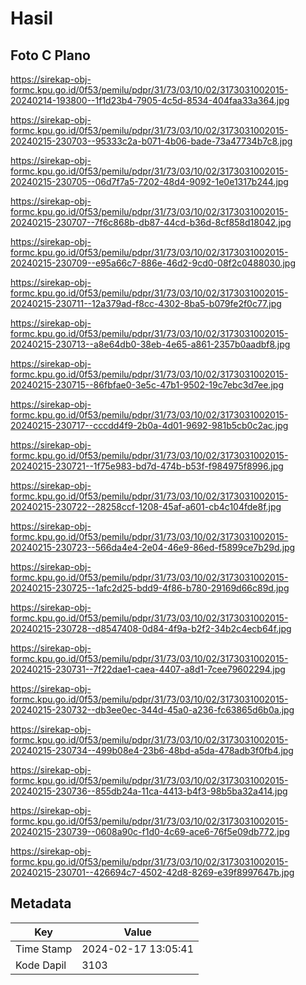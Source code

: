 # Hasil

## Foto C Plano

https://sirekap-obj-formc.kpu.go.id/0f53/pemilu/pdpr/31/73/03/10/02/3173031002015-20240214-193800--1f1d23b4-7905-4c5d-8534-404faa33a364.jpg

https://sirekap-obj-formc.kpu.go.id/0f53/pemilu/pdpr/31/73/03/10/02/3173031002015-20240215-230703--95333c2a-b071-4b06-bade-73a47734b7c8.jpg

https://sirekap-obj-formc.kpu.go.id/0f53/pemilu/pdpr/31/73/03/10/02/3173031002015-20240215-230705--06d7f7a5-7202-48d4-9092-1e0e1317b244.jpg

https://sirekap-obj-formc.kpu.go.id/0f53/pemilu/pdpr/31/73/03/10/02/3173031002015-20240215-230707--7f6c868b-db87-44cd-b36d-8cf858d18042.jpg

https://sirekap-obj-formc.kpu.go.id/0f53/pemilu/pdpr/31/73/03/10/02/3173031002015-20240215-230709--e95a66c7-886e-46d2-9cd0-08f2c0488030.jpg

https://sirekap-obj-formc.kpu.go.id/0f53/pemilu/pdpr/31/73/03/10/02/3173031002015-20240215-230711--12a379ad-f8cc-4302-8ba5-b079fe2f0c77.jpg

https://sirekap-obj-formc.kpu.go.id/0f53/pemilu/pdpr/31/73/03/10/02/3173031002015-20240215-230713--a8e64db0-38eb-4e65-a861-2357b0aadbf8.jpg

https://sirekap-obj-formc.kpu.go.id/0f53/pemilu/pdpr/31/73/03/10/02/3173031002015-20240215-230715--86fbfae0-3e5c-47b1-9502-19c7ebc3d7ee.jpg

https://sirekap-obj-formc.kpu.go.id/0f53/pemilu/pdpr/31/73/03/10/02/3173031002015-20240215-230717--cccdd4f9-2b0a-4d01-9692-981b5cb0c2ac.jpg

https://sirekap-obj-formc.kpu.go.id/0f53/pemilu/pdpr/31/73/03/10/02/3173031002015-20240215-230721--1f75e983-bd7d-474b-b53f-f984975f8996.jpg

https://sirekap-obj-formc.kpu.go.id/0f53/pemilu/pdpr/31/73/03/10/02/3173031002015-20240215-230722--28258ccf-1208-45af-a601-cb4c104fde8f.jpg

https://sirekap-obj-formc.kpu.go.id/0f53/pemilu/pdpr/31/73/03/10/02/3173031002015-20240215-230723--566da4e4-2e04-46e9-86ed-f5899ce7b29d.jpg

https://sirekap-obj-formc.kpu.go.id/0f53/pemilu/pdpr/31/73/03/10/02/3173031002015-20240215-230725--1afc2d25-bdd9-4f86-b780-29169d66c89d.jpg

https://sirekap-obj-formc.kpu.go.id/0f53/pemilu/pdpr/31/73/03/10/02/3173031002015-20240215-230728--d8547408-0d84-4f9a-b2f2-34b2c4ecb64f.jpg

https://sirekap-obj-formc.kpu.go.id/0f53/pemilu/pdpr/31/73/03/10/02/3173031002015-20240215-230731--7f22dae1-caea-4407-a8d1-7cee79602294.jpg

https://sirekap-obj-formc.kpu.go.id/0f53/pemilu/pdpr/31/73/03/10/02/3173031002015-20240215-230732--db3ee0ec-344d-45a0-a236-fc63865d6b0a.jpg

https://sirekap-obj-formc.kpu.go.id/0f53/pemilu/pdpr/31/73/03/10/02/3173031002015-20240215-230734--499b08e4-23b6-48bd-a5da-478adb3f0fb4.jpg

https://sirekap-obj-formc.kpu.go.id/0f53/pemilu/pdpr/31/73/03/10/02/3173031002015-20240215-230736--855db24a-11ca-4413-b4f3-98b5ba32a414.jpg

https://sirekap-obj-formc.kpu.go.id/0f53/pemilu/pdpr/31/73/03/10/02/3173031002015-20240215-230739--0608a90c-f1d0-4c69-ace6-76f5e09db772.jpg

https://sirekap-obj-formc.kpu.go.id/0f53/pemilu/pdpr/31/73/03/10/02/3173031002015-20240215-230701--426694c7-4502-42d8-8269-e39f8997647b.jpg


## Metadata

| Key        | Value               |
| ---------- | ------------------- |
| Time Stamp | 2024-02-17 13:05:41 |
| Kode Dapil | 3103                |



